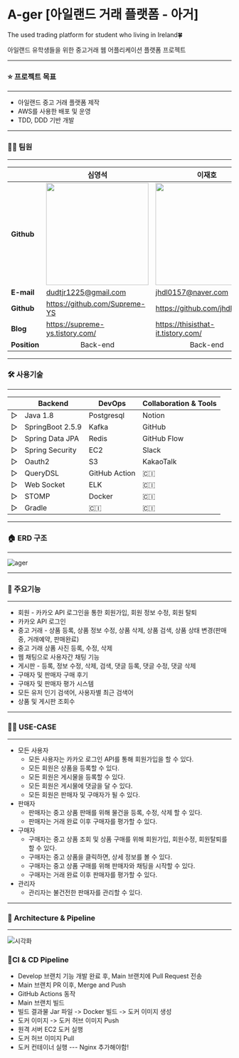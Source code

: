 # A-ger [아일랜드 거래 플랫폼 - 아거]

The used trading platform for student who living in Ireland🍀

아일랜드 유학생들을 위한 중고거래 웹 어플리케이션 플랫폼 프로젝트

------

### ⭐️ 프로젝트 목표

------
- 아일랜드 중고 거래 플랫폼 제작
- AWS를 사용한 배포 및 운영
- TDD, DDD 기반 개발
------
### 🙋‍♂️ 팀원
------

|     | <center> 심영석                      | <center>이재호                      | <center>강완수                      | 
| ---------- | --------------------------- | --------------------------- | --------------------------- | 
| **Github** | [<img src="https://avatars.githubusercontent.com/u/46801877?v=4" width="230px;" alt=""/>](https://github.com/Supreme-YS) | [<img src="https://avatars.githubusercontent.com/u/72914519?v=4" width="230px;" alt=""/>](https://github.com/jhdl0157) | [<img src="https://avatars.githubusercontent.com/u/58693617?v=4" alt=""/>](https://github.com/dhkstnaos) |
| **E-mail** | dudtjr1225@gmail.com          | jhdl0157@naver.com          | dhkstnaos@gmail.com        |
| **Github** | https://github.com/Supreme-YS  | https://github.com/jhdl0157 | https://github.com/dhkstnaos    |
| **Blog**   |         https://supreme-ys.tistory.com/                    |         https://thisisthat-it.tistory.com/                    |        https://crazy-horse.tistory.com/                    |
| **Position**   | <center>Back-end | <center>Back-end | <center>Back-end | 

------

### 🛠 사용기술

------
|            | <center>  Backend                     | <center>DevOps                      | <center>Collaboration & Tools                      | 
| ---------- | --------------------------- | --------------------------- | --------------------------- | 
| ▷ | Java 1.8 | Postgresql | Notion|
| ▷ | SpringBoot 2.5.9| Kafka | GitHub|
| ▷ | Spring Data JPA| Redis | GitHub Flow |
| ▷ | Spring Security| EC2 | Slack |
| ▷ | Oauth2| S3 | KakaoTalk |
| ▷ | QueryDSL | GitHub Action| 🇨🇮 |
| ▷ | Web Socket | ELK | 🇨🇮 |
| ▷ | STOMP | Docker| 🇨🇮 |
| ▷ | Gradle | 🇨🇮 | 🇨🇮 |

------
### 🏠 ERD 구조
------
![ager](https://user-images.githubusercontent.com/58693617/154427811-28ddef62-739f-49be-9c4f-0f2f25728108.png)

------
### 🧰 주요기능
------

- 회원 - 카카오 API 로그인을 통한 회원가입, 회원 정보 수정, 회원 탈퇴
- 카카오 API 로그인
- 중고 거래 - 상품 등록, 상품 정보 수정, 상품 삭제, 상품 검색, 상품 상태 변경(판매중, 거래예약, 판매완료)
- 중고 거래 상품 사진 등록, 수정, 삭제
- 웹 채팅으로 사용자간 채팅 기능
- 게시판 - 등록, 정보 수정, 삭제, 검색, 댓글 등록, 댓글 수정, 댓글 삭제
- 구매자 및 판매자 구매 후기
- 구매자 및 판매자 평가 시스템
- 모든 유저 인기 검색어, 사용자별 최근 검색어
- 상품 및 게시판 조회수

------

### 💁🏻 USE-CASE

------
- 모든 사용자
  - 모든 사용자는 카카오 로그인 API를 통해 회원가입을 할 수 있다.
  - 모든 회원은 상품을 등록할 수 있다.
  - 모든 회원은 게시물을 등록할 수 있다.
  - 모든 회원은 게시물에 댓글을 달 수 있다.
  - 모든 회원은 판매자 및 구매자가 될 수 있다.
- 판매자
  - 판매자는 중고 상품 판매를 위해 물건을 등록, 수정, 삭제 할 수 있다.
  - 판매자는 거래 완료 이후 구매자를 평가할 수 있다.
- 구매자
  - 구매자는 중고 상품 조회 및 상품 구매를 위해 회원가입, 회원수정, 회원탈퇴를 할 수 있다.
  - 구매자는 중고 상품을 클릭하면, 상세 정보를 볼 수 있다.
  - 구매자는 중고 상품 구매를 위해 판매자와 채팅을 시작할 수 있다.
  - 구매자는 거래 완료 이후 판매자를 평가할 수 있다.
- 관리자
  - 관리자는 불건전한 판매자를 관리할 수 있다.


------

### 🎊 Architecture & Pipeline

------
![시각화](https://user-images.githubusercontent.com/72914519/154429333-95de9540-6928-4cb2-b95a-9098ee169267.png)
 ### 🔑**CI & CD Pipeline**
 - Develop 브랜치 기능 개발 완료 후, Main 브랜치에 Pull Request 전송
 - Main 브랜치 PR 이후, Merge and Push
 - GitHub Actions 동작
 - Main 브랜치 빌드
 - 빌드 결과물 Jar 파일 -> Docker 빌드 -> 도커 이미지 생성
 - 도커 이미지 -> 도커 허브 이미지 Push
 - 원격 서버 EC2 도커 실행
 - 도커 허브 이미지 Pull
 - 도커 컨테이너 실행
 --- Nginx 추가해야함!